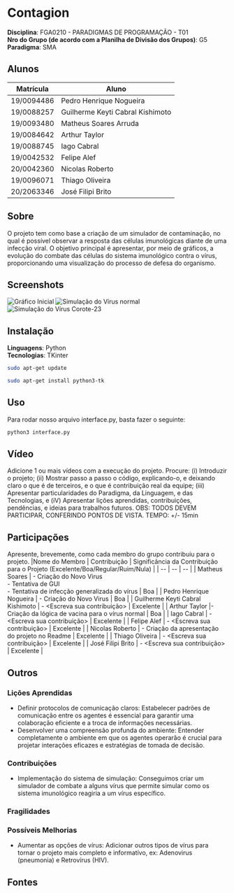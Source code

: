 # Contagion

**Disciplina**: FGA0210 - PARADIGMAS DE PROGRAMAÇÃO - T01 <br>
**Nro do Grupo (de acordo com a Planilha de Divisão dos Grupos)**: G5<br>
**Paradigma**: SMA <br>

## Alunos
|Matrícula | Aluno |
| -- | -- |
| 19/0094486  | Pedro Henrique Nogueira |
| 19/0088257  | Guilherme Keyti Cabral Kishimoto|
| 19/0093480  | Matheus Soares Arruda|
| 19/0084642  | Arthur Taylor|
| 19/0088745  | Iago Cabral|
| 19/0042532  | Felipe Alef|
| 20/0042360  | Nicolas Roberto|
| 19/0096071  | Thiago Oliveira|
| 20/2063346  | José Filipi Brito|  

## Sobre 
O projeto tem como base a criação de um simulador de contaminação, no qual é possível observar a resposta das células imunológicas diante de uma infecção viral. O objetivo principal é apresentar, por meio de gráficos, a evolução do combate das células do sistema imunológico contra o vírus, proporcionando uma visualização do processo de defesa do organismo.

## Screenshots
![Gráfico Inicial](https://github.com/UnBParadigmas2023-2/2023.2_G5_SMA/assets/66215835/a198e431-dacd-492a-9ed2-49ab4303464f)
![Simulação do Vírus normal](https://github.com/UnBParadigmas2023-2/2023.2_G5_SMA/assets/66215835/0ef92ffc-605f-4da9-9263-9d770d13e790)
![Simulação do Vírus Corote-23](https://github.com/UnBParadigmas2023-2/2023.2_G5_SMA/assets/66215835/a7436f41-6f1b-415b-b65d-caebde55a378)


## Instalação 
**Linguagens**: Python<br>
**Tecnologias**: TKinter<br>
``` bash
sudo apt-get update
```
``` bash
sudo apt-get install python3-tk
```

## Uso 
Para rodar nosso arquivo interface.py, basta fazer o seguinte:

``` bash
python3 interface.py 
```

## Vídeo
Adicione 1 ou mais vídeos com a execução do projeto.
Procure: 
(i) Introduzir o projeto;
(ii) Mostrar passo a passo o código, explicando-o, e deixando claro o que é de terceiros, e o que é contribuição real da equipe;
(iii) Apresentar particularidades do Paradigma, da Linguagem, e das Tecnologias, e
(iV) Apresentar lições aprendidas, contribuições, pendências, e ideias para trabalhos futuros.
OBS: TODOS DEVEM PARTICIPAR, CONFERINDO PONTOS DE VISTA.
TEMPO: +/- 15min

## Participações
Apresente, brevemente, como cada membro do grupo contribuiu para o projeto.
|Nome do Membro | Contribuição | Significância da Contribuição para o Projeto (Excelente/Boa/Regular/Ruim/Nula) |
| -- | -- | -- |
| Matheus Soares | - Criação do Novo Virus <br> - Tentativa de GUI <br> - Tentativa de infecção generalizada do vírus | Boa |
| Pedro Henrique Nogueira | -  Criação do Novo Virus | Boa |
| Guilherme Keyti Cabral Kishimoto | - <Escreva sua contribuição>  | Excelente |
| Arthur Taylor |- Criação da lógica de vacina para o vírus normal  | Boa |
| Iago Cabral | - <Escreva sua contribuição> | Excelente |
| Felipe Alef | - <Escreva sua contribuição> | Excelente |
| Nicolas Roberto | - Criação da apresentação do projeto no Readme | Excelente |
|  Thiago Oliveira | - <Escreva sua contribuição>   | Excelente |
|  José Filipi Brito | - <Escreva sua contribuição> | Excelente |

## Outros 

### Lições Aprendidas
- Definir protocolos de comunicação claros: Estabelecer padrões de comunicação entre os agentes é essencial para garantir uma colaboração eficiente e a troca de informações necessárias.
- Desenvolver uma compreensão profunda do ambiente: Entender completamente o ambiente em que os agentes operarão é crucial para projetar interações eficazes e estratégias de tomada de decisão.

### Contribuições
- Implementação do sistema de simulação: Conseguimos criar um simulador de combate a alguns vírus que permite simular como os sistema imunológico reagiria a um vírus específico.
  
### Fragilidades


### Possíveis Melhorias
- Aumentar as opções de vírus: Adicionar outros tipos de vírus para tornar o projeto mais completo e informatívo, ex: Adenovirus (pneumonia) e Retrovírus (HIV).

## Fontes
